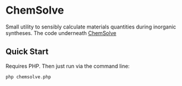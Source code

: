 # ChemSolve
Small utility to sensibly calculate materials quantities during inorganic syntheses. The code underneath [ChemSolve](https://occamy.chemistry.jhu.edu/chemsolve)

## Quick Start
Requires PHP. Then just run via the command line:
```php
php chemsolve.php
```

